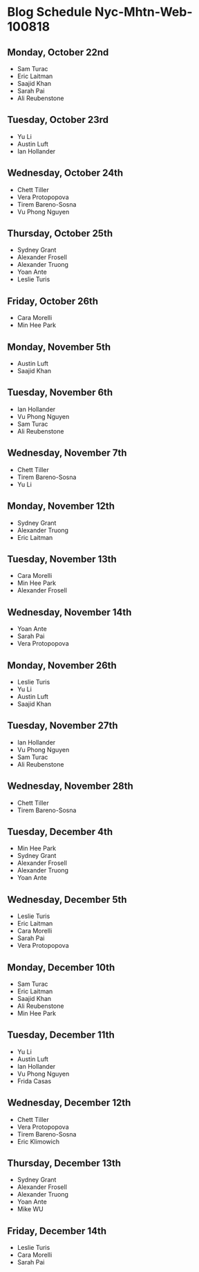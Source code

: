 # Blog Schedule Nyc-Mhtn-Web-100818

## Monday, October 22nd
* Sam Turac
* Eric Laitman
* Saajid Khan
* Sarah Pai
* Ali Reubenstone

## Tuesday, October 23rd
* Yu Li
* Austin Luft
* Ian Hollander

## Wednesday, October 24th
* Chett Tiller
* Vera Protopopova
* Tirem Bareno-Sosna
* Vu Phong Nguyen

## Thursday, October 25th
* Sydney Grant
* Alexander Frosell
* Alexander Truong
* Yoan Ante
* Leslie Turis

## Friday, October 26th
* Cara Morelli
* Min Hee Park

## Monday, November 5th
* Austin Luft
* Saajid Khan

## Tuesday, November 6th
* Ian Hollander
* Vu Phong Nguyen
* Sam Turac
* Ali Reubenstone

## Wednesday, November 7th
* Chett Tiller
* Tirem Bareno-Sosna
* Yu Li

## Monday, November 12th
* Sydney Grant
* Alexander Truong
* Eric Laitman

## Tuesday, November 13th
* Cara Morelli
* Min Hee Park
* Alexander Frosell

## Wednesday, November 14th
* Yoan Ante
* Sarah Pai
* Vera Protopopova

## Monday, November 26th
* Leslie Turis
* Yu Li
* Austin Luft
* Saajid Khan

## Tuesday, November 27th
* Ian Hollander
* Vu Phong Nguyen
* Sam Turac
* Ali Reubenstone

## Wednesday, November 28th
* Chett Tiller
* Tirem Bareno-Sosna

## Tuesday, December 4th
* Min Hee Park
* Sydney Grant
* Alexander Frosell
* Alexander Truong
* Yoan Ante

## Wednesday, December 5th
* Leslie Turis
* Eric Laitman
* Cara Morelli
* Sarah Pai
* Vera Protopopova

## Monday, December 10th
* Sam Turac
* Eric Laitman
* Saajid Khan
* Ali Reubenstone
* Min Hee Park

## Tuesday, December 11th
* Yu Li
* Austin Luft
* Ian Hollander
* Vu Phong Nguyen
* Frida Casas

## Wednesday, December 12th
* Chett Tiller
* Vera Protopopova
* Tirem Bareno-Sosna
* Eric Klimowich

## Thursday, December 13th
* Sydney Grant
* Alexander Frosell
* Alexander Truong
* Yoan Ante
* Mike WU

## Friday, December 14th
* Leslie Turis
* Cara Morelli
* Sarah Pai
